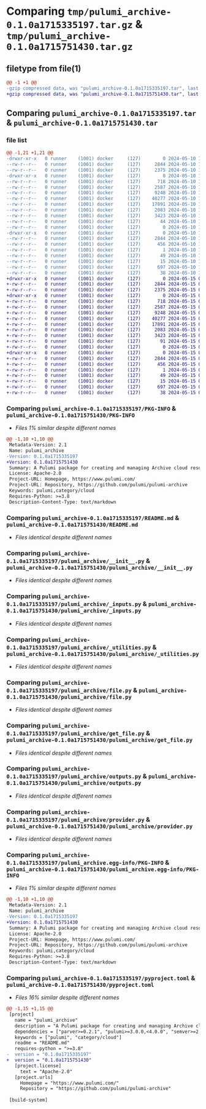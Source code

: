 # Comparing `tmp/pulumi_archive-0.1.0a1715335197.tar.gz` & `tmp/pulumi_archive-0.1.0a1715751430.tar.gz`

## filetype from file(1)

```diff
@@ -1 +1 @@
-gzip compressed data, was "pulumi_archive-0.1.0a1715335197.tar", last modified: Fri May 10 10:02:09 2024, max compression
+gzip compressed data, was "pulumi_archive-0.1.0a1715751430.tar", last modified: Wed May 15 05:39:48 2024, max compression
```

## Comparing `pulumi_archive-0.1.0a1715335197.tar` & `pulumi_archive-0.1.0a1715751430.tar`

### file list

```diff
@@ -1,21 +1,21 @@
-drwxr-xr-x   0 runner    (1001) docker     (127)        0 2024-05-10 10:02:09.813731 pulumi_archive-0.1.0a1715335197/
--rw-r--r--   0 runner    (1001) docker     (127)     2844 2024-05-10 10:02:09.813731 pulumi_archive-0.1.0a1715335197/PKG-INFO
--rw-r--r--   0 runner    (1001) docker     (127)     2375 2024-05-10 10:02:02.000000 pulumi_archive-0.1.0a1715335197/README.md
-drwxr-xr-x   0 runner    (1001) docker     (127)        0 2024-05-10 10:02:09.813731 pulumi_archive-0.1.0a1715335197/pulumi_archive/
--rw-r--r--   0 runner    (1001) docker     (127)      718 2024-05-10 10:02:02.000000 pulumi_archive-0.1.0a1715335197/pulumi_archive/__init__.py
--rw-r--r--   0 runner    (1001) docker     (127)     2587 2024-05-10 10:02:02.000000 pulumi_archive-0.1.0a1715335197/pulumi_archive/_inputs.py
--rw-r--r--   0 runner    (1001) docker     (127)     9248 2024-05-10 10:02:02.000000 pulumi_archive-0.1.0a1715335197/pulumi_archive/_utilities.py
--rw-r--r--   0 runner    (1001) docker     (127)    40277 2024-05-10 10:02:02.000000 pulumi_archive-0.1.0a1715335197/pulumi_archive/file.py
--rw-r--r--   0 runner    (1001) docker     (127)    17891 2024-05-10 10:02:02.000000 pulumi_archive-0.1.0a1715335197/pulumi_archive/get_file.py
--rw-r--r--   0 runner    (1001) docker     (127)     2083 2024-05-10 10:02:02.000000 pulumi_archive-0.1.0a1715335197/pulumi_archive/outputs.py
--rw-r--r--   0 runner    (1001) docker     (127)     3423 2024-05-10 10:02:02.000000 pulumi_archive-0.1.0a1715335197/pulumi_archive/provider.py
--rw-r--r--   0 runner    (1001) docker     (127)       44 2024-05-10 10:02:02.000000 pulumi_archive-0.1.0a1715335197/pulumi_archive/pulumi-plugin.json
--rw-r--r--   0 runner    (1001) docker     (127)        0 2024-05-10 10:02:02.000000 pulumi_archive-0.1.0a1715335197/pulumi_archive/py.typed
-drwxr-xr-x   0 runner    (1001) docker     (127)        0 2024-05-10 10:02:09.813731 pulumi_archive-0.1.0a1715335197/pulumi_archive.egg-info/
--rw-r--r--   0 runner    (1001) docker     (127)     2844 2024-05-10 10:02:09.000000 pulumi_archive-0.1.0a1715335197/pulumi_archive.egg-info/PKG-INFO
--rw-r--r--   0 runner    (1001) docker     (127)      456 2024-05-10 10:02:09.000000 pulumi_archive-0.1.0a1715335197/pulumi_archive.egg-info/SOURCES.txt
--rw-r--r--   0 runner    (1001) docker     (127)        1 2024-05-10 10:02:09.000000 pulumi_archive-0.1.0a1715335197/pulumi_archive.egg-info/dependency_links.txt
--rw-r--r--   0 runner    (1001) docker     (127)       49 2024-05-10 10:02:09.000000 pulumi_archive-0.1.0a1715335197/pulumi_archive.egg-info/requires.txt
--rw-r--r--   0 runner    (1001) docker     (127)       15 2024-05-10 10:02:09.000000 pulumi_archive-0.1.0a1715335197/pulumi_archive.egg-info/top_level.txt
--rw-r--r--   0 runner    (1001) docker     (127)      697 2024-05-10 10:02:02.000000 pulumi_archive-0.1.0a1715335197/pyproject.toml
--rw-r--r--   0 runner    (1001) docker     (127)       38 2024-05-10 10:02:09.813731 pulumi_archive-0.1.0a1715335197/setup.cfg
+drwxr-xr-x   0 runner    (1001) docker     (127)        0 2024-05-15 05:39:48.793616 pulumi_archive-0.1.0a1715751430/
+-rw-r--r--   0 runner    (1001) docker     (127)     2844 2024-05-15 05:39:48.793616 pulumi_archive-0.1.0a1715751430/PKG-INFO
+-rw-r--r--   0 runner    (1001) docker     (127)     2375 2024-05-15 05:39:42.000000 pulumi_archive-0.1.0a1715751430/README.md
+drwxr-xr-x   0 runner    (1001) docker     (127)        0 2024-05-15 05:39:48.789616 pulumi_archive-0.1.0a1715751430/pulumi_archive/
+-rw-r--r--   0 runner    (1001) docker     (127)      718 2024-05-15 05:39:42.000000 pulumi_archive-0.1.0a1715751430/pulumi_archive/__init__.py
+-rw-r--r--   0 runner    (1001) docker     (127)     2587 2024-05-15 05:39:42.000000 pulumi_archive-0.1.0a1715751430/pulumi_archive/_inputs.py
+-rw-r--r--   0 runner    (1001) docker     (127)     9248 2024-05-15 05:39:42.000000 pulumi_archive-0.1.0a1715751430/pulumi_archive/_utilities.py
+-rw-r--r--   0 runner    (1001) docker     (127)    40277 2024-05-15 05:39:42.000000 pulumi_archive-0.1.0a1715751430/pulumi_archive/file.py
+-rw-r--r--   0 runner    (1001) docker     (127)    17891 2024-05-15 05:39:42.000000 pulumi_archive-0.1.0a1715751430/pulumi_archive/get_file.py
+-rw-r--r--   0 runner    (1001) docker     (127)     2083 2024-05-15 05:39:42.000000 pulumi_archive-0.1.0a1715751430/pulumi_archive/outputs.py
+-rw-r--r--   0 runner    (1001) docker     (127)     3423 2024-05-15 05:39:42.000000 pulumi_archive-0.1.0a1715751430/pulumi_archive/provider.py
+-rw-r--r--   0 runner    (1001) docker     (127)       91 2024-05-15 05:39:42.000000 pulumi_archive-0.1.0a1715751430/pulumi_archive/pulumi-plugin.json
+-rw-r--r--   0 runner    (1001) docker     (127)        0 2024-05-15 05:39:42.000000 pulumi_archive-0.1.0a1715751430/pulumi_archive/py.typed
+drwxr-xr-x   0 runner    (1001) docker     (127)        0 2024-05-15 05:39:48.793616 pulumi_archive-0.1.0a1715751430/pulumi_archive.egg-info/
+-rw-r--r--   0 runner    (1001) docker     (127)     2844 2024-05-15 05:39:48.000000 pulumi_archive-0.1.0a1715751430/pulumi_archive.egg-info/PKG-INFO
+-rw-r--r--   0 runner    (1001) docker     (127)      456 2024-05-15 05:39:48.000000 pulumi_archive-0.1.0a1715751430/pulumi_archive.egg-info/SOURCES.txt
+-rw-r--r--   0 runner    (1001) docker     (127)        1 2024-05-15 05:39:48.000000 pulumi_archive-0.1.0a1715751430/pulumi_archive.egg-info/dependency_links.txt
+-rw-r--r--   0 runner    (1001) docker     (127)       49 2024-05-15 05:39:48.000000 pulumi_archive-0.1.0a1715751430/pulumi_archive.egg-info/requires.txt
+-rw-r--r--   0 runner    (1001) docker     (127)       15 2024-05-15 05:39:48.000000 pulumi_archive-0.1.0a1715751430/pulumi_archive.egg-info/top_level.txt
+-rw-r--r--   0 runner    (1001) docker     (127)      697 2024-05-15 05:39:42.000000 pulumi_archive-0.1.0a1715751430/pyproject.toml
+-rw-r--r--   0 runner    (1001) docker     (127)       38 2024-05-15 05:39:48.793616 pulumi_archive-0.1.0a1715751430/setup.cfg
```

### Comparing `pulumi_archive-0.1.0a1715335197/PKG-INFO` & `pulumi_archive-0.1.0a1715751430/PKG-INFO`

 * *Files 1% similar despite different names*

```diff
@@ -1,10 +1,10 @@
 Metadata-Version: 2.1
 Name: pulumi_archive
-Version: 0.1.0a1715335197
+Version: 0.1.0a1715751430
 Summary: A Pulumi package for creating and managing Archive cloud resources.
 License: Apache-2.0
 Project-URL: Homepage, https://www.pulumi.com/
 Project-URL: Repository, https://github.com/pulumi/pulumi-archive
 Keywords: pulumi,category/cloud
 Requires-Python: >=3.8
 Description-Content-Type: text/markdown
```

### Comparing `pulumi_archive-0.1.0a1715335197/README.md` & `pulumi_archive-0.1.0a1715751430/README.md`

 * *Files identical despite different names*

### Comparing `pulumi_archive-0.1.0a1715335197/pulumi_archive/__init__.py` & `pulumi_archive-0.1.0a1715751430/pulumi_archive/__init__.py`

 * *Files identical despite different names*

### Comparing `pulumi_archive-0.1.0a1715335197/pulumi_archive/_inputs.py` & `pulumi_archive-0.1.0a1715751430/pulumi_archive/_inputs.py`

 * *Files identical despite different names*

### Comparing `pulumi_archive-0.1.0a1715335197/pulumi_archive/_utilities.py` & `pulumi_archive-0.1.0a1715751430/pulumi_archive/_utilities.py`

 * *Files identical despite different names*

### Comparing `pulumi_archive-0.1.0a1715335197/pulumi_archive/file.py` & `pulumi_archive-0.1.0a1715751430/pulumi_archive/file.py`

 * *Files identical despite different names*

### Comparing `pulumi_archive-0.1.0a1715335197/pulumi_archive/get_file.py` & `pulumi_archive-0.1.0a1715751430/pulumi_archive/get_file.py`

 * *Files identical despite different names*

### Comparing `pulumi_archive-0.1.0a1715335197/pulumi_archive/outputs.py` & `pulumi_archive-0.1.0a1715751430/pulumi_archive/outputs.py`

 * *Files identical despite different names*

### Comparing `pulumi_archive-0.1.0a1715335197/pulumi_archive/provider.py` & `pulumi_archive-0.1.0a1715751430/pulumi_archive/provider.py`

 * *Files identical despite different names*

### Comparing `pulumi_archive-0.1.0a1715335197/pulumi_archive.egg-info/PKG-INFO` & `pulumi_archive-0.1.0a1715751430/pulumi_archive.egg-info/PKG-INFO`

 * *Files 1% similar despite different names*

```diff
@@ -1,10 +1,10 @@
 Metadata-Version: 2.1
 Name: pulumi_archive
-Version: 0.1.0a1715335197
+Version: 0.1.0a1715751430
 Summary: A Pulumi package for creating and managing Archive cloud resources.
 License: Apache-2.0
 Project-URL: Homepage, https://www.pulumi.com/
 Project-URL: Repository, https://github.com/pulumi/pulumi-archive
 Keywords: pulumi,category/cloud
 Requires-Python: >=3.8
 Description-Content-Type: text/markdown
```

### Comparing `pulumi_archive-0.1.0a1715335197/pyproject.toml` & `pulumi_archive-0.1.0a1715751430/pyproject.toml`

 * *Files 16% similar despite different names*

```diff
@@ -1,15 +1,15 @@
 [project]
   name = "pulumi_archive"
   description = "A Pulumi package for creating and managing Archive cloud resources."
   dependencies = ["parver>=0.2.1", "pulumi>=3.0.0,<4.0.0", "semver>=2.8.1"]
   keywords = ["pulumi", "category/cloud"]
   readme = "README.md"
   requires-python = ">=3.8"
-  version = "0.1.0a1715335197"
+  version = "0.1.0a1715751430"
   [project.license]
     text = "Apache-2.0"
   [project.urls]
     Homepage = "https://www.pulumi.com/"
     Repository = "https://github.com/pulumi/pulumi-archive"
 
 [build-system]
```

